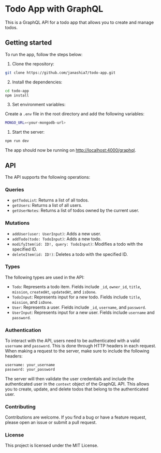 # Todo App with GraphQL

This is a GraphQL API for a todo app that allows you to create and manage todos.

## Getting started

To run the app, follow the steps below:

 1. Clone the repository:

```bash
git clone https://github.com/janashia7/todo-app.git
```

2. Install the dependencies:

```bash
cd todo-app
npm install
```

3. Set environment variables:

Create a `.env` file in the root directory and add the following variables:

```bash
MONGO_URL=<your-mongodb-url>
```

1. Start the server:

```bash
npm run dev
```

The app should now be running on [http://localhost:4000/graphql](http://localhost:4000/graphql).

## API

The API supports the following operations:

### Queries

- `getTodoList`: Returns a list of all todos.
- `getUsers`: Returns a list of all users.
- `getUserNotes`: Returns a list of todos owned by the current user.

### Mutations

- `addUser(user: UserInput)`: Adds a new user.
- `addTodo(todo: TodoInput)`: Adds a new todo.
- `modifyItem(id: ID!, query: TodoInput)`: Modifies a todo with the specified ID.
- `deleteItem(id: ID!)`: Deletes a todo with the specified ID.

### Types

The following types are used in the API:

- `Todo`: Represents a todo item. Fields include `_id`, `owner_id`, `title`, `mission`, `createdAt`, `updatedAt`, and `isDone`.
- `TodoInput`: Represents input for a new todo. Fields include `title`, `mission`, and `isDone`.
- `User`: Represents a user. Fields include `_id`, `username`, and `password`.
- `UserInput`: Represents input for a new user. Fields include `username` and `password`.

### Authentication

To interact with the API, users need to be authenticated with a valid `username` and `password`. This is done through HTTP headers in each request. When making a request to the server, make sure to include the following headers:

```bash
username: your_username
password: your_password
```

The server will then validate the user credentials and include the authenticated user in the `context` object of the GraphQL API. This allows you to create, update, and delete todos that belong to the authenticated user.

### Contributing

Contributions are welcome. If you find a bug or have a feature request, please open an issue or submit a pull request.

### License

This project is licensed under the MIT License.
